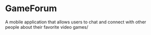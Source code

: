 # GameForum
A mobile application that allows users to chat and connect with other people about their favorite video games/
